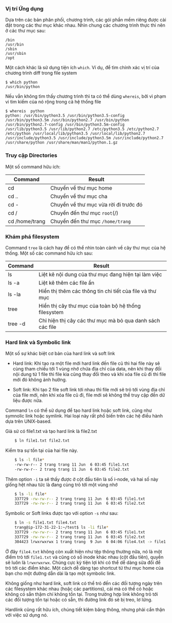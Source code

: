 ﻿### Vị trí Ứng dụng

Dựa trên các bản phân phối, chương trình, các gói phần mềm riêng được cài đặt trong các thư mục khác nhau. Nhìn chung các chương trình thực thi nên ở các thư mục sau:

	/bin
	/usr/bin
	/sbin
	/usr/sbin
	/opt

Một cách khác là sử dụng tiện ích `which`. Ví dụ, để tìm chính xác vị trí của chương trình diff trong file system

	$ which python
	/usr/bin/python

Nếu vẫn không tìm thấy chương trình thì ta có thể dùng `whereis`, bởi vì phạm vi tìm kiếm của nó rộng trong cả hệ thống file
	
	$ whereis  python
	python: /usr/bin/python3.5 /usr/bin/python3.5-config /usr/bin/python3.5m /usr/bin/python2.7 /usr/bin/python /usr/bin/python2.7-config /usr/bin/python3.5m-config /usr/lib/python3.5 /usr/lib/python2.7 /etc/python3.5 /etc/python2.7 /etc/python /usr/local/lib/python3.5 /usr/local/lib/python2.7 /usr/include/python3.5 /usr/include/python3.5m /usr/include/python2.7 /usr/share/python /usr/share/man/man1/python.1.gz

### Truy cập Directories

Một số command hữu ích: 

| Command | Result |
|---------|--------|
| cd | Chuyển về thư mục home |
| cd ..| Chuyển về thư mục cha |
| cd - | Chuyển về thư mục vừa rời đi trước đó|
| cd / | Chuyển đến thư mục `root`(/) |
| cd /home/trang | Chuyển đến thư mục `/home/trang` |

### Khám phá filesystem

Command `tree` là cách hay để có thể nhìn toàn cảnh về cây thư mục của hệ thống. Một số các command hữu ích sau:

| Command | Result |
|---------|--------|
| ls | Liệt kê nội dung của thư mục đang hiện tại làm việc |
| ls -a | Liệt kê thêm các file ẩn |
| ls -la | Hiển thị thêm các thông tin chi tiết của file và thư mục |
| tree | Hiển thị cây thư mục của toàn bộ hệ thống filesystem |
| tree -d | Chỉ hiện thị cây các thư mục mà bỏ qua danh sách các file |

### Hard link và Symbolic link

Một số sự khác biệt cơ bản của hard link và soft link

* Hard link: Khi tạo ra một file mới hard link đến file cũ thì hai file này sẽ cùng tham chiếu tới 1 vùng nhớ chứa địa chỉ của data, nên khi thay đổi nội dung từ 1 file thì file kia cũng thay đổi theo và khi xóa file cũ đi thì file mới đó không ảnh hưởng.

* Soft link: Khi tạo 2 file soft link tới nhau thì file mới sẽ trỏ tới vùng địa chỉ của file mới, nên khi xóa file cũ đi, file mới sẽ không thể truy cập đến dữ liệu được nữa.

Command `ln` có thể sử dụng để tạo hard link hoặc soft link, cũng như symnolic link hoặc symlink. Hai loại này rất phổ biến trên các hệ điều hành dựa trên UNIX-based.

Giả sử có file1.txt và tạo hard link là file2.txt

```sh
	$ ln file1.txt file2.txt
```

Kiểm tra sự tồn tại của hai file này.
```sh
	$ ls -l file*
	-rw-rw-r-- 2 trang trang 11 Jun  6 03:45 file1.txt
	-rw-rw-r-- 2 trang trang 11 Jun  6 03:45 file2.txt
```

Thêm option `-i` ta sẽ thấy được ở cột đầu tiên là số i-node, và hai số này giống hệt nhau tức là đang cùng trỏ tới một vùng nhớ

```sh
	$ ls -li file*
	337729 -rw-rw-r-- 2 trang trang 11 Jun  6 03:45 file1.txt
	337729 -rw-rw-r-- 2 trang trang 11 Jun  6 03:45 file2.txt
```

Symbolic or Soft links được tạo với option `-s` như sau:

```sh
	$ ln -s file1.txt file4.txt
	trang@ip-172-31-22-1:~/test$ ls -li file*
	337729 -rw-rw-r-- 2 trang trang 11 Jun  6 03:45 file1.txt
	337729 -rw-rw-r-- 2 trang trang 11 Jun  6 03:45 file2.txt
	304423 lrwxrwxrwx 1 trang trang  9 Jun  6 04:06 file4.txt -> file1.txt
```

Ở đây `file4.txt` không còn xuất hiện như tệp thông thường nữa, nó là một điểm trỏ tới `file1.txt` và cũng có số inode khác nhau (cột đầu tiên), quyền sẽ luôn là `lrwxrwxrwx`. Chúng cực kỳ tiện lợi khi có thể dễ dàng sửa đổi để trỏ tới các điểm khác. Một cách dễ dàng tạo shortcut từ thư mục home của bạn cho một đường dẫn dài là tạo một symbolic link.

Không giống như hard link, soft link có thể trỏ đến các đối tượng ngày trên các filesystem khác nhau (hoặc các partitions), cái mà có thể có hoặc không có sẵn thậm chí không tồn tại. Trong trường hợp link không trỏ tới các đối tượng tồn tại hoặc có sẵn, thì đường link đó sẽ bị treo, lơ lửng.

Hardlink cũng rất hữu ích, chúng tiết kiệm băng thông, nhưng phải cẩn thận với việc sử dụng nó.